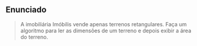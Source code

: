 ## Enunciado

> A imobiliária Imóbilis vende apenas terrenos retangulares. Faça um algoritmo para ler as dimensões de um terreno e depois exibir a área do terreno.